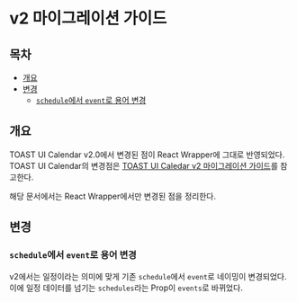 # v2 마이그레이션 가이드

## 목차

- [개요](#개요)
- [변경](#변경)
  - [`schedule`에서 `event`로 용어 변경](#schedule에서-event로-용어-변경)

## 개요

TOAST UI Calendar v2.0에서 변경된 점이 React Wrapper에 그대로 반영되었다. TOAST UI Calendar의 변경점은 [TOAST UI Caledar v2 마이그레이션 가이드](/docs/ko/guide/migration-guide-v2.md)를 참고한다.

해당 문서에서는 React Wrapper에서만 변경된 점을 정리한다.

## 변경

### `schedule`에서 `event`로 용어 변경

v2에서는 일정이라는 의미에 맞게 기존 `schedule`에서 `event`로 네이밍이 변경되었다. 이에 일정
데이터를 넘기는 `schedules`라는 Prop이 `events`로 바뀌었다.
